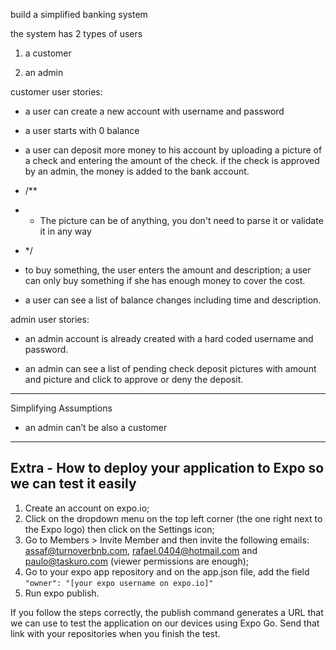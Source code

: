 

build a simplified banking system

the system has 2 types of users

1. a customer

2. an admin


customer user stories: 

- a user can create a new account with username and password

- a user starts with 0 balance

- a user can deposit more money to his account by uploading a picture of a check and entering the amount of the check. if the check is approved by an admin, the money is added to the bank account.
- /**
- * The picture can be of anything, you don't need to parse it or validate it in any way
- */


- to buy something, the user enters the amount and description; a user can only buy something if she has enough money to cover the cost.

- a user can see a list of balance changes including time and description.


admin user stories:

- an admin account is already created with a hard coded username and password.

- an admin can see a list of pending check deposit pictures with amount and picture and click to approve or deny the deposit.




***
Simplifying Assumptions 

* an admin can’t be also a customer



***
## Extra - How to deploy your application to Expo so we can test it easily

1. Create an account on expo.io;
2. Click on the dropdown menu on the top left corner (the one right next to the Expo logo) then click on the Settings icon;
3. Go to Members > Invite Member and then invite the following emails: assaf@turnoverbnb.com, rafael.0404@hotmail.com and paulo@taskuro.com (viewer permissions are enough);
4. Go to your expo app repository and on the app.json file, add the field ```"owner": "[your expo username on expo.io]"```
5. Run expo publish.

If you follow the steps correctly, the publish command generates a URL that we can use to test the application on our devices using Expo Go. Send that link with your repositories when you finish the test.
